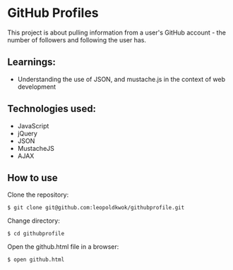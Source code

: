 GitHub Profiles 
===============

This project is about pulling information from a user's GitHub account - the number of followers and following the user has. 

Learnings:
----------

* Understanding the use of JSON, and mustache.js in the context of web development

Technologies used:
------------------

* JavaScript
* jQuery
* JSON
* MustacheJS
* AJAX

How to use
-----------

Clone the repository:

```shell
$ git clone git@github.com:leopoldkwok/githubprofile.git
```


Change directory:

```shell
$ cd githubprofile
```

Open the github.html file in a browser:

```shell
$ open github.html
```